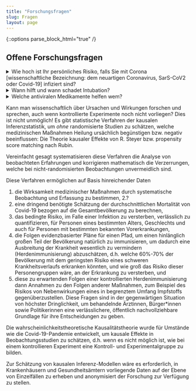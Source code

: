 ```yaml
---
title: "Forschungsfragen"
slug: Fragen
layout: page
---
```

{::options parse_block_html="true" /}
## Offene Forschungsfragen
<details><summary markdown="span">Wie hoch ist Ihr persönliches Risiko, falls Sie mit Corona [wissenschaftliche Bezeichnung: dem neuartigen Coronavirus, SarS-CoV2 oder Covid-19] infiziert sind?</summary>
Es ist Gegenstand der Diskussion, in welchem Ausmaß Menschen "an" oder "mit" Covid-19 versterben.
Die Frage ist, ob Corona *ursächlich* war für das Versterben einer Person, oder ob die Person nicht in einem überschaubaren Zeitraum ohnehin gestorben wäre. Damit zusammen hängt die Frage, wie gefährlich Covid-19 im Vergleich zu beispielsweise Influenza ist.
Obwohl diese Frage relevant ist, um die getroffenen Maßnahmen zu beurteilen, ist sie anhand der veröffentlichten Zahlen leider nicht zu beantworten [Übersterblichkeit??].
Antikörpertests auf einer representative ausgewählten Gruppe von Menschen können diese Frage statistisch klären. Bisher wurde die Frage in erster Linie auf Grundlage des Expertenwissens durch das Urteil des begutachtenden Pathologen durch Obduktionen geklärt.
</details>


<details><summary markdown="span">Wann hilft und wann schadet Intubation?</summary>
Die Ärzt*innen [würde raten, konsequent zu *gendern] in den Intensivstationen müssen täglich Behandlungsentscheidungen treffen. Sie treffen diese aufgrund ihrer Erfahrung mit anderen Lungenerkrankungen. Es gibt allerdings zahlreiche Berichte, dass Covid-19 sich bedeutend von anderen Krankkeiten unterscheidet. Der Austausch von Ärzt*innen untereinander findet derzeit statt, aber nicht in systematischer, technisch unterstützter Weise.
Beispielsweise traten einige Ärzt*innen in Europa und den USA an die Öffentlichkeit, und berichteten über Ihre Erfahrungen mit dem Intubieren bei an Covid-19 erkrankten Patienten:
Sie äußerten sich überrascht, dass selbst bei niedriger Sauerstoffsättigung von ca. 50% viele ihrer Patienten ohne Intubation die Krankheit überstehen, jedoch die intubierten Patienten zumeist versterben
([New York Times Artikel](https://www.nytimes.com/2020/04/14/nyregion/new-york-coronavirus.html){:target="_blank"},
[New York Times @ YouTube](https://www.youtube.com/watch?v=bp5RMutCNoI){:target="_blank"}).
</details>

<details><summary markdown="span">Welche antiviralen Medikamente helfen wem?</summary>
Ärzte lernen von den Beobachtungen während ihrer Arbeit und - in einer neuen Pandemie - durch Versuch, Irrtum und Erfolg.
Diese Erfahrungen können randomisierte Studien zur Wirksamkeit der Intubationsbehandlung anregen.
Aber der übliche kontrollierte Forschungsprozess braucht Zeit und erfodert unter anderem  sorgfältig ethische Abwägungen, wie... (vgl. Drosten.
Heute gibt es diese wissenschaftlichen, randomisierten Studien zum Behandlungserfolg von Interventionen noch nicht
In dieser katastrophalen Situation ist es besonders wichtig, nicht nur Erfahrungsberichte zu teilen oder auf kontrollierte Studien zu warten. 
Bis dahin könnten Informationen über Interventionen und deren Erfolg systematisch mit einer Erkrankungs-Datenspende gesammelt werden, um so wissenschaftliche Einschätzungen der Situation zu erhalten.
</details>

Kann man wissenschaftlich über Ursachen und Wirkungen forschen und sprechen, auch wenn kontrollierte Experimente noch nicht vorliegen?
Dies ist nicht unmöglich!
Es gibt statistische Verfahren der kausalen Inferenzstatistik, um *ohne* randomisierte Studien zu schätzen, welche medizinischen Maßnahmen Heilung ursächlich begünstigen bzw. negativ beeinflussen:
Die Theorie kausaler Effekte von R. Steyer bzw. propensity score matching nach Rubin.

Vereinfacht gesagt systematisieren diese Verfahren die Analyse von beobachteten Erfahrungen und korrigieren mathematisch die Verzerrungen, welche bei nicht-randomisierten Beobachtungen unvermeidlich sind.

Diese Verfahren ermöglichen auf Basis hinreichender Daten 
1. die Wirksamkeit medizinischer Maßnahmen durch systematische Beobachtung und Erfassung zu bestimmen,
2.?
3. eine dringend benötigte Schätzung der durchschnittlichen Mortalität von Covid-19 bezogen auf die Gesamtbevölkerung zu berechnen,
4. das bedingte Risiko, im Falle einer Infektion zu versterben, verlässlich zu quantifizieren, für Personen eines bestimmten Alters, Geschlechts und auch für Personen mit bestimmten bekannten Vorerkrankungen,
5. die Folgen evidenzbasierter Pläne für einen Pfad, um einen hinlänglich großen Teil der Bevölkerung natürlich zu immunisieren, um dadurch eine Ausbreitung der Krankheit wesentlich zu vermindern (Herdenimmunisierung) abzuschätzen, d.h. welche 60%-70% der Bevölkerung mit dem geringsten Risiko eines schweren Krankheitsverlaufs erkranken könnten, und wie groß das Risiko dieser Personengruppen wäre, an der Erkrankung zu versterben, und
6. diese zu erwartenden Folgen einer kontrollierten Herdenimmunisierung dann Annahmen zu den Folgen anderer Maßnahmen, zum Beispiel des Risikos von Nebenwirkungen eines in begrenztem Umfang Impfstoffs gegenüberzustellen.
Diese Fragen sind in der gegenwärtigen Situation von höchster Dringlichkeit, um behandelnde Ärztinnen, Bürger*innen sowie Politikerinnen eine verlässlichere, öffentlich nachvollziehbare Grundlage für ihre Entscheidungen zu geben.

Die wahrscheinlichkeitstheoretische Kausalitätstheorie wurde für Umstände wie die Covid-19-Pandemie entwickelt, um kausale Effekte in Beobachtungsstudien zu schätzen, d.h. wenn es nicht möglich ist, wie bei einem kontrollieren Experiment eine Kontroll- und Experimentalgruppe zu bilden.
 <!-- erlaubt es auf Basis nicht experimentell und randomisiert erhobener Daten ursächliche Effekte zu schätzen.Sie  -->
 <!-- , beispielsweise aus ethischen oder ökonomischen Gründen. -->
Zur Schätzung von kausalen Inferenz-Modellen wäre es erforderlich, in Krankenhäusern und Gesundheitsämtern vorliegende Daten auf der Ebene von Einzelfällen zu erheben und anonymisiert der Forschung zur Verfügung zu stellen.
